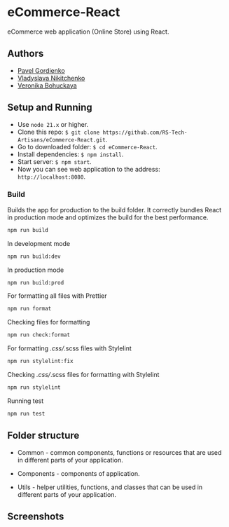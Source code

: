 # eCommerce-React

eCommerce web application (Online Store) using React.

## Authors

- [Pavel Gordienko](https://github.com/guz86)
- [Vladyslava Nikitchenko](https://github.com/vlaru)
- [Veronika Bohuckaya](https://github.com/ranika23)

## Setup and Running

- Use `node 21.x` or higher.
- Clone this repo: `$ git clone https://github.com/RS-Tech-Artisans/eCommerce-React.git`.
- Go to downloaded folder: `$ cd eCommerce-React`.
- Install dependencies: `$ npm install`.
- Start server: `$ npm start`.
- Now you can see web application to the address: `http://localhost:8080`.

### Build

Builds the app for production to the build folder. It correctly bundles React in production mode and optimizes the build for the best performance.

```bash
npm run build
```

In development mode

```bash
npm run build:dev
```

In production mode

```bash
npm run build:prod
```

For formatting all files with Prettier

```bash
npm run format
```

Checking files for formatting

```bash
npm run check:format
```

For formatting _.css/_.scss files with Stylelint

```bash
npm run stylelint:fix
```

Checking _.css/_.scss files for formatting with Stylelint

```bash
npm run stylelint
```

Running test

```bash
npm run test
```

## Folder structure

- Common - common components, functions or resources that are used in different parts of your application.

- Components - components of application.

- Utils - helper utilities, functions, and classes that can be used in different parts of your application.

## Screenshots
